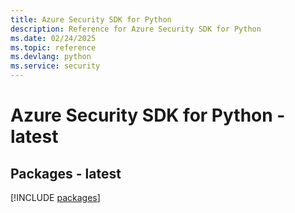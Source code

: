 ```yaml
---
title: Azure Security SDK for Python
description: Reference for Azure Security SDK for Python
ms.date: 02/24/2025
ms.topic: reference
ms.devlang: python
ms.service: security
---
```

# Azure Security SDK for Python - latest
## Packages - latest
[!INCLUDE [packages](security-index.md)]